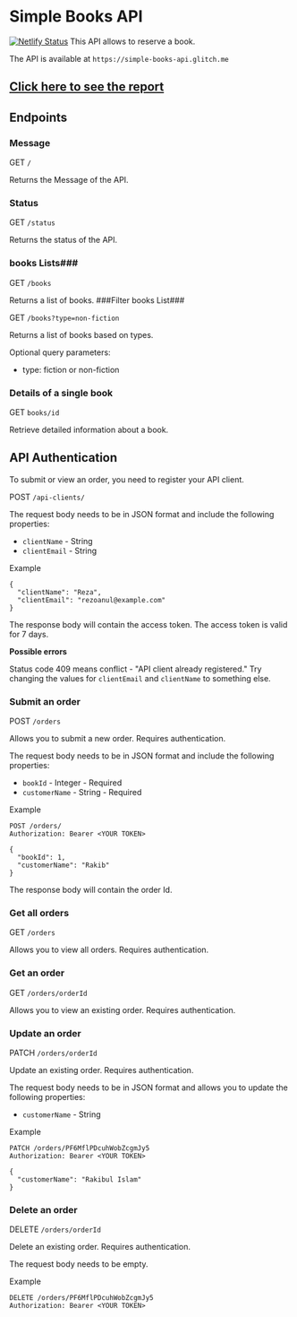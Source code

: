 # Simple Books API #
[![Netlify Status](https://api.netlify.com/api/v1/badges/e73ed186-e18e-48ed-ad8c-729b16ea9907/deploy-status)](https://app.netlify.com/sites/glitchmemahmud/deploys)
This API allows to reserve a book.

The API is available at `https://simple-books-api.glitch.me`

## [Click here to see the report](https://glitchmemahmud.netlify.app/)

## Endpoints ##

### Message ###

GET `/`

Returns the Message of the API.

### Status ###

GET `/status`

Returns the status of the API.

### books Lists###

GET `/books`

Returns a list of books.
###Filter books List###

GET `/books?type=non-fiction`

Returns a list of books based on types.

Optional query parameters:

- type: fiction or non-fiction

### Details of a single book ###

GET `books/id`

Retrieve detailed information about a book.


## API Authentication ##

To submit or view an order, you need to register your API client.

POST `/api-clients/`

The request body needs to be in JSON format and include the following properties:

 - `clientName` - String
 - `clientEmail` - String

 Example

 ```
{
   "clientName": "Reza",
   "clientEmail": "rezoanul@example.com"
}
 ```

The response body will contain the access token. The access token is valid for 7 days.

**Possible errors**

Status code 409 means conflict - "API client already registered." Try changing the values for `clientEmail` and `clientName` to something else.


### Submit an order ###

POST `/orders`

Allows you to submit a new order. Requires authentication.

The request body needs to be in JSON format and include the following properties:

 - `bookId` - Integer - Required
 - `customerName` - String - Required

Example
```
POST /orders/
Authorization: Bearer <YOUR TOKEN>

{
  "bookId": 1,
  "customerName": "Rakib"
}
```

The response body will contain the order Id.

### Get all orders ###

GET `/orders`

Allows you to view all orders. Requires authentication.

### Get an order ###

GET `/orders/orderId`

Allows you to view an existing order. Requires authentication.

### Update an order ###

PATCH `/orders/orderId`

Update an existing order. Requires authentication.

The request body needs to be in JSON format and allows you to update the following properties:

 - `customerName` - String

 Example
```
PATCH /orders/PF6MflPDcuhWobZcgmJy5
Authorization: Bearer <YOUR TOKEN>

{
  "customerName": "Rakibul Islam"
}
```

### Delete an order ###

DELETE `/orders/orderId`

Delete an existing order. Requires authentication.

The request body needs to be empty.

 Example
```
DELETE /orders/PF6MflPDcuhWobZcgmJy5
Authorization: Bearer <YOUR TOKEN>
```
